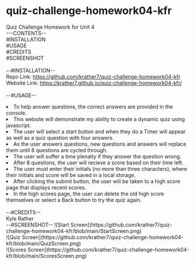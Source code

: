 # quiz-challenge-homework04-kfr
Quiz Challenge Homework for Unit 4<br>
---CONTENTS--<br>
#INSTALLATION<br>
#USAGE<br>
#CREDITS<br>
#SCREENSHOT<br>
<br>
--#INSTALLATION--<br>
Repo Link:    https://github.com/krather7/quiz-challenge-homework04-kfr<br>
Website Link: https://krather7.github.io/quiz-challenge-homework04-kfr/<br>
<br>
--#USAGE--<br>
<li>To help answer questions, the correct answers are provided in the console.</li>
<li>This website will demonstrate my ability to create a dynamic quiz using javascript.</li>
<li>The user will select a start button and when they do a Timer will appear as well as a quiz question with four answers.</li>
<li>As the user answers questions, new questions and answers will replace them until 8 questions are cycled through.</li>
<li>The user will suffer a time plenalty if they answer the question wrong.</li>
<li>After 8 questions, the user will recieve a score based on their time left.</li>
<li>The user must enter their initials (no more than three characters), where their initials and score will be saved in a local storage.</li>
<li>After clicking the submit button, the user will be taken to a high score page that displays recent scores.</li>
<li>In the high scores page, the user can delete the old high score themselves or select a Back button to try the quiz again.</li>
 <br>
--#CREDITS--<br>
Kyle Rather<br>
 --#SCREENSHOT--
![Start Screen](https://github.com/krather7/quiz-challenge-homework04-kfr/blob/main/StartScreen.png)<br>
![Quiz Screen](https://github.com/krather7/quiz-challenge-homework04-kfr/blob/main/QuizScreen.png)<br>
![Scores Screen](https://github.com/krather7/quiz-challenge-homework04-kfr/blob/main/ScoresScreen.png)<br>

